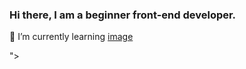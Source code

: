 ### Hi there, I am a beginner front-end developer.



 🌱 I’m currently learning [image](https://github.com/vashivan/vashivan/assets/123917348/478d28ff-52b8-42c0-8cbf-567162afa996)

">
<!--
**vashivan/vashivan** is a ✨ _special_ ✨ repository because its `README.md` (this file) appears on your GitHub profile.

Here are some ideas to get you started:

- 🔭 I’m currently working on ...
- 🌱 I’m currently learning ...
- 👯 I’m looking to collaborate on ...
- 🤔 I’m looking for help with ...
- 💬 Ask me about ...
- 📫 How to reach me: ...
- 😄 Pronouns: ...
- ⚡ Fun fact: ...
-->
